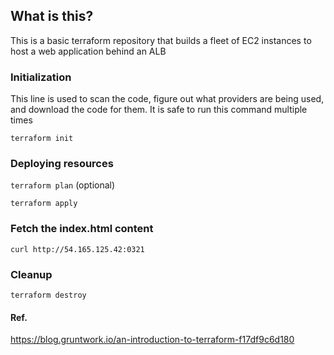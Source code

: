 ## What is this?

This is a basic terraform repository that builds a fleet of EC2 instances to host a web application behind an ALB

### Initialization

This line is used to scan the code, figure out what providers are being used, and download the code for them. It is safe to run this command multiple times

`terraform init`

### Deploying resources

`terraform plan` (optional)

`terraform apply`

### Fetch the index.html content

`curl http://54.165.125.42:0321`

### Cleanup

`terraform destroy`

#### Ref.
https://blog.gruntwork.io/an-introduction-to-terraform-f17df9c6d180